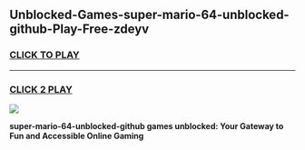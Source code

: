 
## Unblocked-Games-super-mario-64-unblocked-github-Play-Free-zdeyv
<h3>
<a href="https://premium76.site?title=super-mario-64-unblocked-github&ref=12A">CLICK TO PLAY</a></h3>
<hr>

<h3>
<a href="https://premium76.site?title=super-mario-64-unblocked-github&ref=12A">CLICK 2 PLAY</a>
  
</h3>

<a href="https://premium76.site?title=super-mario-64-unblocked-github&ref=12A"><img src="https://clearcache.store/games.png"></a>


**super-mario-64-unblocked-github games unblocked: Your Gateway to Fun and Accessible Online Gaming**
